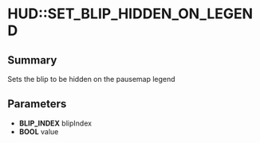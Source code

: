 # HUD::SET_BLIP_HIDDEN_ON_LEGEND

## Summary
Sets the blip to be hidden on the pausemap legend

## Parameters
* **BLIP_INDEX** blipIndex
* **BOOL** value